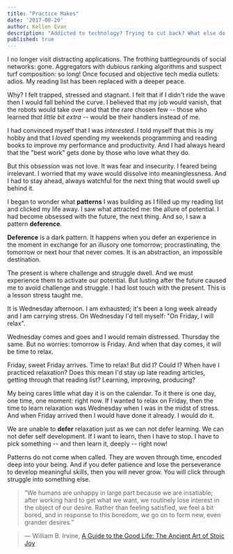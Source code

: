 ```yaml
---
title: "Practice Makes"
date: '2017-08-20'
author: Kellen Evan
description: "Addicted to technology? Trying to cut back? What else do you learn when you fill up your reading list with endless pages? What do you really practice?"
published: true
---
```


I no longer visit distracting applications. The frothing battlegrounds of social networks: gone. Aggregators with dubious ranking algorithms and suspect turf composition: so long! Once focused and objective tech media outlets: adios. My reading list has been replaced with a deeper peace.

Why? I felt trapped, stressed and stagnant. I felt that if I didn't ride the wave then I would fall behind the curve. I believed that my job would vanish, that the robots would take over and that the rare chosen few -- those who learned _that little bit extra_ -- would be their handlers instead of me.

I had convinced myself that I was _interested_. I told myself that this is my hobby and that I _loved_ spending my weekends programming and reading books to improve my performance and productivity. And I had always heard that the "best work" gets done by those who love what they do.

But this obsession was not love. It was fear and insecurity. I feared being irrelevant. I worried that my wave would dissolve into meaninglessness. And I had to stay ahead, always watchful for the next thing that would swell up behind it.

I began to wonder what **patterns** I was building as I filled up my reading list and clicked my life away. I saw what attracted me: the allure of potential. I had become obsessed with the future, the next thing. And so, I saw a pattern **deference**.

**Deference** is a dark pattern. It happens when you defer an experience in the moment in exchange for an illusory one tomorrow; procrastinating, the tomorrow or next hour that never comes. It is an abstraction, an impossible destination.

The present is where challenge and struggle dwell. And we must experience them to activate our potential. But lusting after the future caused me to avoid challenge and struggle. I had lost touch with the present. This is a lesson stress taught me.

It is Wednesday afternoon. I am exhausted; it's been a long week already and I am carrying stress. On Wednesday I'd tell myself: "On Friday, I will relax".

Wednesday comes and goes and I would remain distressed. Thursday the same. But no worries: tomorrow is Friday. And when that day comes, it will be time to relax.

Friday, sweet Friday arrives. Time to relax! But did I? Could I? When have I practiced relaxation? Does this mean I'd stay up late reading articles, getting through that reading list? Learning, improving, producing?

My being cares little what day it is on the calendar. To it  there is one day, one time, one moment: right now. If I wanted to relax on Friday, then the time to learn relaxation was Wednesday when I was in the midst of stress. And when Friday arrived then I would have done it already. I would _do_ it.

We are unable to **defer** relaxation just as we can not defer learning. We can not defer self development. If I want to learn, then I have to stop. I have to pick something -- and then learn it, deeply -- right now!

Patterns do not come when called. They are woven through time, encoded deep into your being. And if you defer patience and lose the perseverance to develop meaningful skills, then you will never grow. You will click through struggle into something else.

> “We humans are unhappy in large part because we are insatiable; after working hard to get what we want, we routinely lose interest in the object of our desire. Rather than feeling satisfied, we feel a bit bored, and in response to this boredom, we go on to form new, even grander desires.”

> ― William B. Irvine, [A Guide to the Good Life: The Ancient Art of Stoic Joy](http://amzn.to/2wfqGoB)
